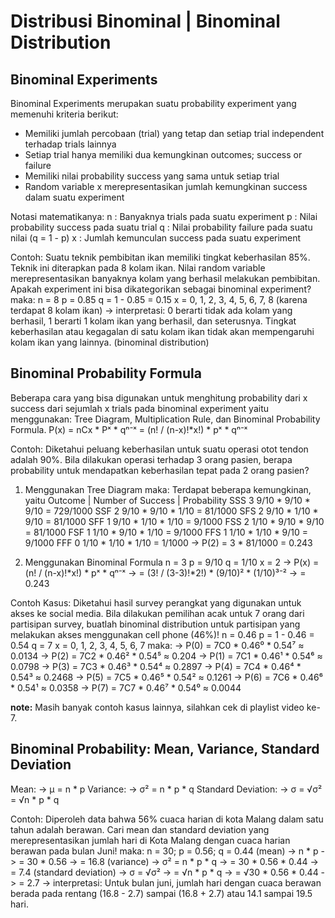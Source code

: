 # Distribusi Binominal | Binominal Distribution
## Binominal Experiments
Binominal Experiments merupakan suatu probability experiment yang memenuhi kriteria berikut:
- Memiliki jumlah percobaan (trial) yang tetap dan setiap trial independent terhadap trials lainnya
- Setiap trial hanya memiliki dua kemungkinan outcomes; success or failure
- Memiliki nilai probability success yang sama untuk setiap trial
- Random variable x merepresentasikan jumlah kemungkinan success dalam suatu experiment

Notasi matematikanya:
n : Banyaknya trials pada suatu experiment
p : Nilai probability success pada suatu trial
q : Nilai probability failure pada suatu nilai (q = 1 - p)
x : Jumlah kemunculan success pada suatu experiment

Contoh:
Suatu teknik pembibitan ikan memiliki tingkat keberhasilan 85%. Teknik ini diterapkan pada 8 kolam ikan. Nilai random variable merepresentasikan banyaknya kolam yang berhasil melakukan pembibitan. Apakah experiment ini bisa dikategorikan sebagai binominal experiment?
maka:
n = 8
p = 0.85
q = 1 - 0.85 = 0.15
x = 0, 1, 2, 3, 4, 5, 6, 7, 8 (karena terdapat 8 kolam ikan)
-> interpretasi: 0 berarti tidak ada kolam yang berhasil, 1 berarti 1 kolam ikan yang berhasil, dan seterusnya. Tingkat keberhasilan atau kegagalan di satu kolam ikan tidak akan mempengaruhi kolam ikan yang lainnya. (binominal distribution)

## Binominal Probability Formula
Beberapa cara yang bisa digunakan untuk menghitung probability dari x success dari sejumlah x trials pada binominal experiment yaitu menggunakan: Tree Diagram, Multiplication Rule, dan Binominal Probability Formula.
P(x) = nCx * Pˣ * qⁿ⁻ˣ
= (n! / (n-x)!*x!) * pˣ * qⁿ⁻ˣ

Contoh:
Diketahui peluang keberhasilan untuk suatu operasi otot tendon adalah 90%. Bila dilakukan operasi terhadap 3 orang pasien, berapa probability untuk mendapatkan keberhasilan tepat pada 2 orang pasien?

1. Menggunakan Tree Diagram
maka:
Terdapat beberapa kemungkinan, yaitu
Outcome |   Number of Success   |   Probability
SSS                 3               9/10 * 9/10 * 9/10 = 729/1000
SSF                 2               9/10 * 9/10 * 1/10 = 81/1000
SFS                 2               9/10 * 1/10 * 9/10 = 81/1000
SFF                 1               9/10 * 1/10 * 1/10 = 9/1000
FSS                 2               1/10 * 9/10 * 9/10 = 81/1000
FSF                 1               1/10 * 9/10 * 1/10 = 9/1000
FFS                 1               1/10 * 1/10 * 9/10 = 9/1000
FFF                 0               1/10 * 1/10 * 1/10 = 1/1000
-> P(2) = 3 * 81/1000 = 0.243

2. Menggunakan Binominal Formula
n = 3
p = 9/10
q = 1/10
x = 2
-> P(x) = (n! / (n-x)!*x!) * pˣ * qⁿ⁻ˣ
-> = (3! / (3-3)!*2!) * (9/10)² * (1/10)³⁻²
-> = 0.243

Contoh Kasus:
Diketahui hasil survey perangkat yang digunakan untuk akses ke social media. Bila dilakukan pemilihan acak untuk 7 orang dari partisipan survey, buatlah binominal distribution untuk partisipan yang melakukan akses menggunakan cell phone (46%)!
n = 0.46
p = 1 - 0.46 = 0.54
q = 7
x = 0, 1, 2, 3, 4, 5, 6, 7
maka:
-> P(0) = 7C0 * 0.46⁰ * 0.54⁷ ≈ 0.0134
-> P(2) = 7C2 * 0.46² * 0.54⁵ ≈ 0.204
-> P(1) = 7C1 * 0.46¹ * 0.54⁶ ≈ 0.0798
-> P(3) = 7C3 * 0.46³ * 0.54⁴ ≈ 0.2897
-> P(4) = 7C4 * 0.46⁴ * 0.54³ ≈ 0.2468
-> P(5) = 7C5 * 0.46⁵ * 0.54² ≈ 0.1261
-> P(6) = 7C6 * 0.46⁶ * 0.54¹ ≈ 0.0358
-> P(7) = 7C7 * 0.46⁷ * 0.54⁰ ≈ 0.0044

**note:**
Masih banyak contoh kasus lainnya, silahkan cek di playlist video ke-7.

## Binominal Probability: Mean, Variance, Standard Deviation
Mean:
-> µ = n * p
Variance:
-> σ² = n * p * q
Standard Deviation:
-> σ = √σ² = √n * p * q

Contoh:
Diperoleh data bahwa 56% cuaca harian di kota Malang dalam satu tahun adalah berawan. Cari mean dan standard deviation yang merepresentasikan jumlah hari di Kota Malang dengan cuaca harian berawan pada bulan Juni!
maka:
n = 30; p = 0.56; q = 0.44
(mean)
-> n * p
-> = 30 * 0.56
-> = 16.8
(variance)
-> σ² = n * p * q
-> = 30 * 0.56 * 0.44
-> = 7.4
(standard deviation)
-> σ = √σ²
-> = √n * p * q
-> = √30 * 0.56 * 0.44
-> = 2.7
-> interpretasi: Untuk bulan juni, jumlah hari dengan cuaca berawan berada pada rentang (16.8 - 2.7) sampai (16.8 + 2.7) atau 14.1 sampai 19.5 hari.